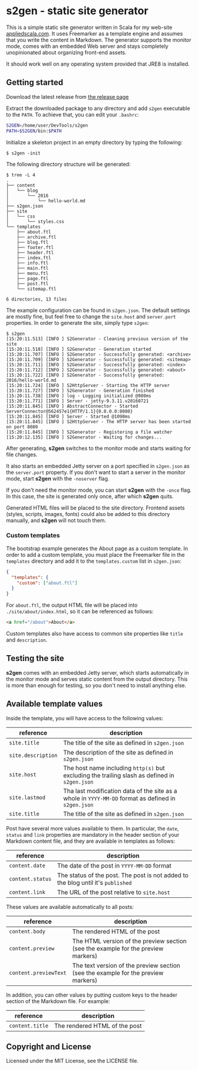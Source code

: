 # s2gen - static site generator

This is a simple static site generator written in Scala for my web-site [appliedscala.com](http://appliedscala.com/). It uses Freemarker as a template engine and assumes that you write the content in Markdown. The generator supports the monitor mode, comes with an embedded Web server and stays completely unopinionated about organizing front-end assets.

It should work well on any operating system provided that JRE8 is installed.

## Getting started

Download the latest release from [the release page](https://github.com/denisftw/s2gen/releases/latest)

Extract the downloaded package to any directory and add `s2gen`
executable to the `PATH`. To achieve that, you can edit your `.bashrc`:

```bash
S2GEN=/home/user/DevTools/s2gen
PATH=$S2GEN/bin:$PATH
```

Initialize a skeleton project in an empty directory by typing the following:

```
$ s2gen -init
```

The following directory structure will be generated:

```
$ tree -L 4
.
├── content
│   └── blog
│       └── 2016
│           └── hello-world.md
├── s2gen.json
├── site
│   └── css
│       └── styles.css
└── templates
    ├── about.ftl
    ├── archive.ftl
    ├── blog.ftl
    ├── footer.ftl
    ├── header.ftl
    ├── index.ftl
    ├── info.ftl
    ├── main.ftl
    ├── menu.ftl
    ├── page.ftl
    ├── post.ftl
    └── sitemap.ftl

6 directories, 13 files

```

The example configuration can be found in `s2gen.json`.
The default settings are mostly fine, but feel free to change the `site.host` and `server.port` properties.
In order to generate the site, simply type `s2gen`:

```
$ s2gen
[15:20:11.513] [INFO ] S2Generator - Cleaning previous version of the site
[15:20:11.518] [INFO ] S2Generator - Generation started
[15:20:11.707] [INFO ] S2Generator - Successfully generated: <archive>
[15:20:11.709] [INFO ] S2Generator - Successfully generated: <sitemap>
[15:20:11.711] [INFO ] S2Generator - Successfully generated: <index>
[15:20:11.712] [INFO ] S2Generator - Successfully generated: <about>
[15:20:11.722] [INFO ] S2Generator - Successfully generated: 2016/hello-world.md
[15:20:11.724] [INFO ] S2HttpServer - Starting the HTTP server
[15:20:11.727] [INFO ] S2Generator - Generation finished
[15:20:11.738] [INFO ] log - Logging initialized @980ms
[15:20:11.771] [INFO ] Server - jetty-9.3.11.v20160721
[15:20:11.845] [INFO ] AbstractConnector - Started ServerConnector@562457e1{HTTP/1.1}{0.0.0.0:8080}
[15:20:11.845] [INFO ] Server - Started @1090ms
[15:20:11.845] [INFO ] S2HttpServer - The HTTP server has been started on port 8080
[15:20:11.845] [INFO ] S2Generator - Registering a file watcher
[15:20:12.135] [INFO ] S2Generator - Waiting for changes...
```

After generating, **s2gen** switches to the monitor mode and starts waiting for file changes.

It also starts an embedded Jetty server on a port specified in `s2gen.json` as the `server.port` property.
If you don't want to start a server in the monitor mode, start **s2gen** with the `-noserver` flag.

If you don't need the monitor mode, you can start **s2gen** with the `-once` flag. 
In this case, the site is generated only once, after which **s2gen** quits.

Generated HTML files will be placed to the site directory.
Frontend assets (styles, scripts, images, fonts) could also be added
to this directory manually, and **s2gen** will not touch them.

### Custom templates

The bootstrap example generates the About page as a custom template. In order to add a custom template,
you must place the Freemarker file in the `templates` directory and add it to the `templates.custom` list in `s2gen.json`:

```json
{
  "templates": {
    "custom": ["about.ftl"]
  }
}
```

For `about.ftl`, the output HTML file will be placed into `./site/about/index.html`, so it can be referenced as follows:

```html
<a href="/about">About</a>
```

Custom templates also have access to common site properties like `title` and `description`.

## Testing the site

**s2gen** comes with an embedded Jetty server, which starts automatically in the monitor mode and serves static content from the output directory.
This is more than enough for testing, so you don't need to install anything else.

## Available template values

Inside the template, you will have access to the following values:

|reference|description|
|---------|-----------|
|`site.title`|The title of the site as defined in `s2gen.json`|
|`site.description`|The description of the site as defined in `s2gen.json`|
|`site.host`|The host name including `http(s)` but excluding the trailing slash as defined in `s2gen.json`|
|`site.lastmod`|Tha last modification data of the site as a whole in `YYYY-MM-DD` format as defined in `s2gen.json`|
|`site.title`|The title of the site as defined in `s2gen.json`|

Post have several more values available to them. In particular, the `date`, `status` and `link` properties are mandatory in the header section of your Markdown content file, and they are available in templates as follows:

|reference|description|
|---------|-----------|
|`content.date`|The date of the post in `YYYY-MM-DD` format|
|`content.status`|The status of the post. The post is not added to the blog until it's `published`|
|`content.link`|The URL of the post relative to `site.host`|

These values are available automatically to all posts:

|reference|description|
|---------|-----------|
|`content.body`|The rendered HTML of the post|
|`content.preview`|The HTML version of the preview section (see the example for the preview markers)|
|`content.previewText`|The text version of the preview section (see the example for the preview markers)|

In addition, you can other values by putting custom keys to the header section of the Markdown file. For example:

|reference|description|
|---------|-----------|
|`content.title`|The rendered HTML of the post|


## Copyright and License

Licensed under the MIT License, see the LICENSE file.
